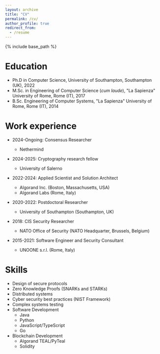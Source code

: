 ```yaml
---
layout: archive
title: "CV"
permalink: /cv/
author_profile: true
redirect_from:
  - /resume
---
```


{% include base_path %}

Education
======
* Ph.D in Computer Science, University of Southampton, Southampton (UK), 2022
* M.Sc. in Engineering of Computer Science (*cum laude*), "La Sapienza" University of Rome, Rome (IT), 2017
* B.Sc. Engineering of Computer Systems, "La Sapienza" University of Rome, Rome (IT), 2014

Work experience
======
* 2024-Ongoing: Consensus Researcher
  * Nethermind

* 2024-2025: Cryptography research fellow
  * University of Salerno

* 2022-2024: Applied Scientist and Solution Architect
  * Algorand Inc. (Boston, Massachusetts, USA)
  * Algorand Labs (Rome, Italy)

* 2020-2022: Postdoctoral Researcher
  * University of Southampton (Southampton, UK)

* 2018: CIS Security Researcher
  * NATO Office of Security (NATO Headquarter, Brussels, Belgium)

* 2015-2021: Software Engineer and Security Consultant
  * UNOONE s.r.l. (Rome, Italy)
  
Skills
======
* Design of secure protocols
* Zero Knowledge Proofs (SNARKs and STARKs)
* Distributed systems
* Cyber security best practices (NIST Framework)
* Complex systems testing
* Software Development
  * Java
  * Python
  * JavaScript/TypeScript
  * Go
* Blockchain Development
  * Algorand TEAL/PyTeal
  * Solidity
